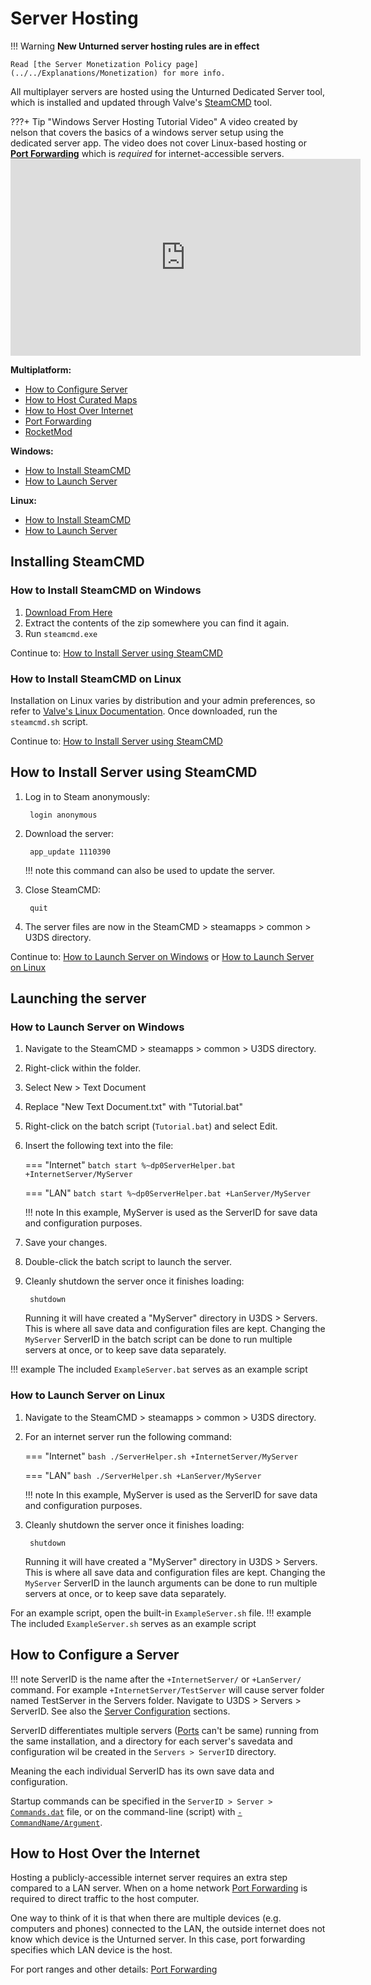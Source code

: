 # Server Hosting

!!! Warning
    **New Unturned server hosting rules are in effect**

    Read [the Server Monetization Policy page](../../Explanations/Monetization) for more info.

All multiplayer servers are hosted using the Unturned Dedicated Server tool, which is installed and updated through Valve's [SteamCMD](https://developer.valvesoftware.com/wiki/SteamCMD) tool.

???+ Tip "Windows Server Hosting Tutorial Video"
    A video created by nelson that covers the basics of a windows server setup using the dedicated server app.
    The video does not cover Linux-based hosting or [**Port Forwarding**](PortForwarding.md) which is *required* for internet-accessible servers.
    <iframe width="560" height="315" src="https://www.youtube-nocookie.com/embed/8axVrnSLlx4" frameborder="0" allow="accelerometer; autoplay; clipboard-write; encrypted-media; gyroscope; picture-in-picture" allowfullscreen></iframe>

__Multiplatform:__

- [How to Configure Server](#how-to-configure-a-server)
- [How to Host Curated Maps](#how-to-host-curated-maps)
- [How to Host Over Internet](#how-to-host-over-the-internet)
- [Port Forwarding](PortForwarding.md)
- [RocketMod](../../Modules-Plugins/Rocket)

__Windows:__

- [How to Install SteamCMD](#how-to-install-steamcmd-on-windows)
- [How to Launch Server](#how-to-launch-server-on-windows)

__Linux:__

- [How to Install SteamCMD](#how-to-install-steamcmd-on-linux)
- [How to Launch Server](#how-to-launch-server-on-linux)

## Installing SteamCMD

### How to Install SteamCMD on Windows

1. [Download From Here](https://steamcdn-a.akamaihd.net/client/installer/steamcmd.zip)
2. Extract the contents of the zip somewhere you can find it again.
3. Run `steamcmd.exe`

Continue to: [How to Install Server using SteamCMD](#how-to-install-server-using-steamcmd)

### How to Install SteamCMD on Linux

Installation on Linux varies by distribution and your admin preferences, so refer to [Valve's Linux Documentation](https://developer.valvesoftware.com/wiki/SteamCMD#Linux). Once downloaded, run the `steamcmd.sh` script.

Continue to: [How to Install Server using SteamCMD](#how-to-install-server-using-steamcmd)

## How to Install Server using SteamCMD

1. Log in to Steam anonymously:

        login anonymous

2. Download the server:

        app_update 1110390

    !!! note
        this command can also be used to update the server.

3. Close SteamCMD:

        quit

4. The server files are now in the SteamCMD > steamapps > common > U3DS directory.

Continue to: [How to Launch Server on Windows](#how-to-launch-server-on-windows) or [How to Launch Server on Linux](#how-to-launch-server-on-linux)

## Launching the server

### How to Launch Server on Windows

1. Navigate to the SteamCMD > steamapps > common > U3DS directory.
2. Right-click within the folder.
3. Select New > Text Document
4. Replace "New Text Document.txt" with "Tutorial.bat"
5. Right-click on the batch script (`Tutorial.bat`) and select Edit.
6. Insert the following text into the file:

    === "Internet"
        ```batch
        start %~dp0ServerHelper.bat +InternetServer/MyServer
        ```

    === "LAN"
        ```batch
        start %~dp0ServerHelper.bat +LanServer/MyServer
        ```

    !!! note
        In this example, MyServer is used as the ServerID for save data and configuration purposes.

7. Save your changes.
8. Double-click the batch script to launch the server.
9. Cleanly shutdown the server once it finishes loading:

        shutdown

    Running it will have created a "MyServer" directory in U3DS > Servers. This is where all save data and configuration files are kept. Changing the `MyServer` ServerID in the batch script can be done to run multiple servers at once, or to keep save data separately.

!!! example
    The included `ExampleServer.bat` serves as an example script

### How to Launch Server on Linux

1. Navigate to the SteamCMD > steamapps > common > U3DS directory.
2. For an internet server run the following command:

    === "Internet"
        ```bash
        ./ServerHelper.sh +InternetServer/MyServer
        ```

    === "LAN"
        ```bash
        ./ServerHelper.sh +LanServer/MyServer
        ```

    !!! note
        In this example, MyServer is used as the ServerID for save data and configuration purposes.

3. Cleanly shutdown the server once it finishes loading:

        shutdown

    Running it will have created a "MyServer" directory in U3DS > Servers. This is where all save data and configuration files are kept. Changing the `MyServer` ServerID in the launch arguments can be done to run multiple servers at once, or to keep save data separately.

For an example script, open the built-in `ExampleServer.sh` file.
!!! example
    The included `ExampleServer.sh` serves as an example script

## How to Configure a Server

!!! note 
    ServerID is the name after the `+InternetServer/` or `+LanServer/` command. For example `+InternetServer/TestServer` will cause server folder named TestServer in the Servers folder.
    Navigate to U3DS > Servers > ServerID.
    See also the [Server Configuration](../../Server-Configuration/Commands.dat) sections.

ServerID differentiates multiple servers ([Ports](PortForwarding.md) can't be same) running from the same installation, and a directory for each server's savedata and configuration wil be created in the `Servers > ServerID` directory.

Meaning the each individual ServerID has its own save data and configuration.

Startup commands can be specified in the 
`ServerID > Server >` [`Commands.dat`](../../Server-Configuration/Commands.dat) file, or on the command-line (script) with [`-CommandName/Argument`](../../Server-Configuration/Commands.dat).

## How to Host Over the Internet

Hosting a publicly-accessible internet server requires an extra step compared to a LAN server. When on a home network [Port Forwarding](PortForwarding.md) is required to direct traffic to the host computer.

One way to think of it is that when there are multiple devices (e.g. computers and phones) connected to the LAN, the outside internet does not know which device is the Unturned server. In this case, port forwarding specifies which LAN device is the host.

For port ranges and other details: [Port Forwarding](PortForwarding.md)
